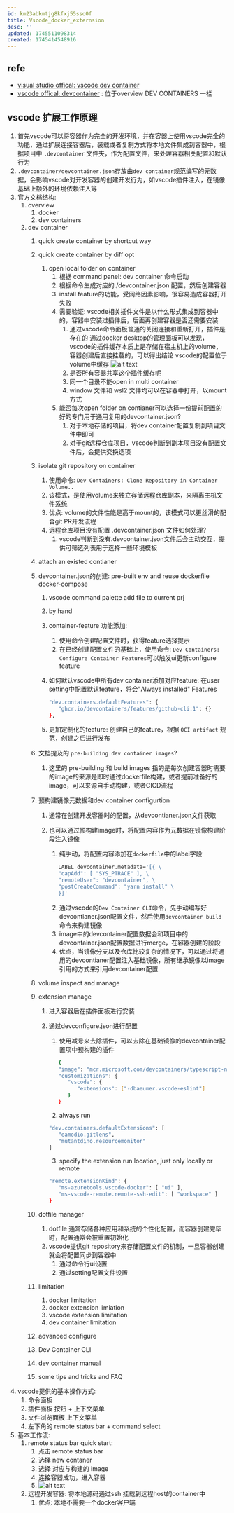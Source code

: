 ```yaml
---
id: km23abkmtjg8kfxj55sso0f
title: Vscode_docker_externsion
desc: ''
updated: 1745511098314
created: 1745414548916
---
```


## refe

- [visual studio offical: vscode dev container](https://learn.microsoft.com/zh-cn/training/modules/use-docker-container-dev-env-vs-code/3-use-as-development-environment)
- [vscode offical: devcontainer](https://code.visualstudio.com/docs/devcontainers/containers) : 位于overview DEV CONTAINERS 一栏

## vscode 扩展工作原理

1. 首先vscode可以将容器作为完全的开发环境，并在容器上使用vscode完全的功能，通过扩展连接容器后，装载或者复制方式将本地文件集成到容器中，根据项目中 `.devcontainer` 文件夹，作为配置文件，来处理容器相关配置和默认行为
2. `.devcontainer/devcontainer.json`存放由`dev container`规范编写的元数据，会影响vscode对开发容器的创建开发行为，如vscode插件注入，在镜像基础上额外的环境依赖注入等
3. 官方文档结构:
   1. overview
      1. docker
      2. dev containers
   2. dev container
      1. quick create container by shortcut way
      2. quick create container by diff opt
         1. open local folder on container
            1. 根据 command panel: dev container 命令启动
            2. 根据命令生成对应的./devcontainer.json 配置，然后创建容器
            3. install feature的功能，受网络因素影响，很容易造成容器打开失败
            4. 需要验证: vscode相关插件文件是以什么形式集成到容器中的，容器中安装过插件后，后面再创建容器是否还需要安装
               1. 通过vscode命令面板普通的关闭连接和重新打开，插件是存在的
               通过docker desktop的管理面板可以发现，vscode的插件缓存本质上是存储在宿主机上的volume，容器创建后直接挂载的，可以得出结论 vscode的配置位于volume中缓存
               ![alt text](image-24.png)
               2. 是否所有容器共享这个插件缓存呢
               3. 同一个目录不能open in multi container
               4. window 文件和 wsl2 文件均可以在容器中打开，以mount方式
            5. 能否每次open folder on contianer可以选择一份提前配置的好的专门用于通用复用的devcontainer.json?
               1. 对于本地存储的项目，将dev container配置复制到项目文件中即可
               2. 对于git远程仓库项目，vscode判断到副本项目没有配置文件后，会提供交换选项
      3. isolate git repository on container
         1. 使用命令: `Dev Containers: Clone Repository in Container Volume..`
         2. 该模式，是使用volume来独立存储远程仓库副本，来隔离主机文件系统
         3. 优点: volume的文件性能是高于mount的，该模式可以更丝滑的配合git PR开发流程
         4. 远程仓库项目没有配置 .devcontainer.json 文件如何处理?
            1. vscode判断到没有.devcontainer.json文件后会主动交互，提供可筛选列表用于选择一些环境模板
      4. attach an existed contianer
      5. devcontainer.json的创建: pre-built env and reuse dockerfile docker-compose
         1. vscode command palette add file to current prj
         2. by hand
         3. container-feature 功能添加:
            1. 使用命令创建配置文件时，获得feature选择提示
            2. 在已经创建配置文件的基础上，使用命令: `Dev Containers: Configure Container Features`可以触发ui更新configure feature
         4. 如何默认vscode中所有dev container添加对应feature: 在user setting中配置默认feature，将会"Always installed" Features

            ```bash
            "dev.containers.defaultFeatures": {
               "ghcr.io/devcontainers/features/github-cli:1": {}
            },
            ```

         5. 更加定制化的feature: 创建自己的feature，根据 `OCI artifact` 规范，创建之后进行发布
      6. 文档提及的 `pre-building dev container images`?
         1. 这里的 pre-building 和 build images 指的是每次创建容器时需要的image的来源是即时通过dockerfile构建，或者提前准备好的image，可以来源自手动构建，或者CICD流程
      7. 预构建镜像元数据和dev container configurtion
         1. 通常在创建开发容器时的配置，从devcontianer.json文件获取
         2. 也可以通过预构建image时，将配置内容作为元数据在镜像构建阶段注入镜像
            1. 纯手动，将配置内容添加在`dockerfile`中的label字段

            ```bash
               LABEL devcontainer.metadata='[{ \
               "capAdd": [ "SYS_PTRACE" ], \
               "remoteUser": "devcontainer", \
               "postCreateCommand": "yarn install" \
               }]'
            ```

            2. 通过vscode的`Dev Container CLI`命令，先手动编写好devcontianer.json配置文件，然后使用`devcontainer build`命令来构建镜像
            3. image中的devcontainer配置数据会和项目中的devcontainer.json配置数据进行merge，在容器创建的阶段
            4. 优点，当镜像分支以及仓库比较复杂的情况下，可以通过将通用的devcontianer配置注入基础镜像，所有继承镜像以image引用的方式来引用devcontainer配置
      8. volume inspect and manage
      9. extension manage
         1. 进入容器后在插件面板进行安装
         2. 通过devconfigure.json进行配置
            1. 使用减号来去除插件，可以去除在基础镜像的devcontainer配置项中预构建的插件

            ```bash
               {
               "image": "mcr.microsoft.com/devcontainers/typescript-node:1-20-bookworm",
               "customizations": {
                  "vscode": {
                     "extensions": ["-dbaeumer.vscode-eslint"]
                  }
               }
            ```

            2. always run

            ```bash
            "dev.containers.defaultExtensions": [
               "eamodio.gitlens",
               "mutantdino.resourcemonitor"
            ]  
            ```

            3. specify the extension run location, just only locally or remote

            ```bash
            "remote.extensionKind": {
               "ms-azuretools.vscode-docker": [ "ui" ],
               "ms-vscode-remote.remote-ssh-edit": [ "workspace" ]
            }
            ```

      10. dotfile manager
          1. dotfile 通常存储各种应用和系统的个性化配置，而容器创建完毕时，配置通常会被重置初始化
          2. vscode提供git repository来存储配置文件的机制，一旦容器创建就会将配置同步到容器中
             1. 通过命令行ui设置
             2. 通过setting配置文件设置
      11. limitation
          1. docker limitation
          2. docker extension limiation
          3. vscode extension limitation
          4. dev container limitation
      12. advanced configure
      13. Dev Container CLI
      14. dev container manual
      15. some tips and tricks and FAQ
4. vscode提供的基本操作方式:
   1. 命令面板
   2. 插件面板 按钮 + 上下文菜单
   3. 文件浏览面板 上下文菜单
   4. 左下角的 remote status bar + command select
5. 基本工作流:
   1. remote status bar quick start:
      1. 点击 remote status bar
      2. 选择 new contaner
      3. 选择 对应与构建的 image
      4. 连接容器成功，进入容器
      5. ![alt text](image-23.png)
   2. 远程开发容器: 将本地源码通过ssh 挂载到远程host的container中
      1. 优点: 本地不需要一个docker客户端